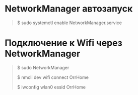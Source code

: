 # NetworkManager автозапуск

>$ sudo systemctl enable NetworkManager.service

# Подключение к Wifi через NetworkManager

>$ sudo NetworkManager
>
>$ nmcli dev wifi connect OrrHome
>
>$ iwconfig wlan0 essid OrrHome
